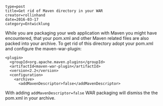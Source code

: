 ~~~~~~
type=post
title=Get rid of Maven directory in your WAR
creator=rollinhand
date=2016-03-17
category=Entwicklung
~~~~~~
While you are packaging your web application with Maven you might have encountered, 
that your pom.xml and other Maven related files are also packed into your archive. 
To get rid of this directory adopt your pom.xml and configure the maven-war-plugin:

```
<plugin>
  <groupId<org.apache.maven.plugins</groupId>
  <artifactId<maven-war-plugin</artifactId>
  <version<2.2</version>
  <configuration>
    <archive>
      <addMavenDescriptor>false</addMavenDescriptor>
```

With adding `addMavenDescriptor=false` WAR packaging will dismiss the the pom.xml in your archive.
